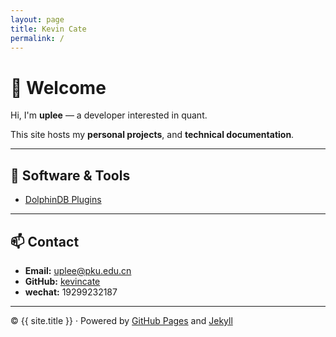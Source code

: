 ```yaml
---
layout: page
title: Kevin Cate
permalink: /
---
```


# 👋 Welcome

Hi, I'm **uplee** — a developer interested in quant.  

This site hosts my **personal projects**, and **technical documentation**.

---

## 🧰 Software & Tools

- [DolphinDB Plugins](/docs/ddbPlugin/)

---

## 📫 Contact

- **Email:** uplee@pku.edu.cn  
- **GitHub:** [kevincate](https://github.com/kevincate) 
- **wechat:** 19299232187

---

© {{ site.title }} · Powered by [GitHub Pages](https://pages.github.com) and [Jekyll](https://jekyllrb.com)